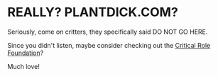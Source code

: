 # REALLY? PLANTDICK.COM?

Seriously, come on critters, they specifically said DO NOT GO HERE.

Since you didn't listen, maybe consider checking out the [Critical Role Foundation](https://critrole.com/foundation/)?

Much love!
